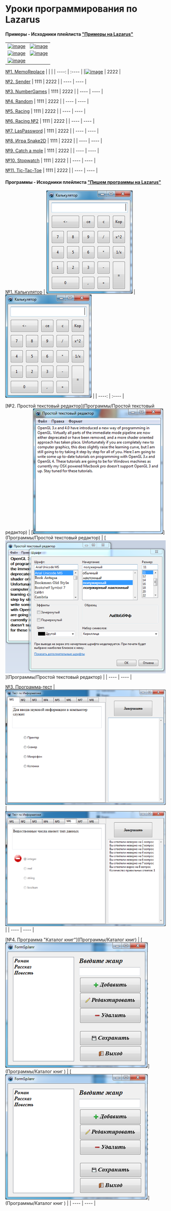 # Уроки программирования по Lazarus

#### **Примеры** - Исходники плейлиста ["Примеры на Lazarus"](https://www.youtube.com/watch?v=i9MHZRlUluE&list=PLaHMNOpHDYwrqReYSHzq9zqocgU7RpqT-)


|  |  |
|----:|:----------|
|[![image](res/ogls.png "OpenGL")](OpenGL)|[![image](res/otks.png "OpenTK")](OpenTK)|
|[![image](res/taos.png "Tao")](Tao)|[![image](res/dxs.png "SharpDX")](SharpDX)|
|[![image](res/irrs.png "IrrlichtLime")](IrrlichtLime)| |


[№1. MemoReplace](http://localhost/) 
|  |  |
| ----: | :---- |
|[![image](res/ogls.png "OpenGL")](OpenGL) | 2222 |

[№2. Sender](http://localhost/)
| 1111 | 2222 |
| ---- | ---- |

[№3. NumberGames](http://localhost/)
| 1111 | 2222 |
| ---- | ---- |

[№4. Random](http://localhost/)
| 1111 | 2222 |
| ---- | ---- |

[№5. Racing](http://localhost/) 
| 1111 | 2222 |
| ---- | ---- |

[№6. Racing №2](http://localhost/) 
| 1111 | 2222 |
| ---- | ---- |

[№7. LasPassword](http://localhost/) 
| 1111 | 2222 |
| ---- | ---- |

[№8. Игра Snake2D](http://localhost/) 
| 1111 | 2222 |
| ---- | ---- |

[№9. Сatch a mole](http://localhost/) 
| 1111 | 2222 |
| ---- | ---- |

[№10. Stopwatch](http://localhost/) 
| 1111 | 2222 |
| ---- | ---- |

[№11. Tic-Tac-Toe](http://localhost/) 
| 1111 | 2222 |
| ---- | ---- |




#### **Программы** - Исходники плейлиста ["Пишем программы на Lazarus"](https://www.youtube.com/watch?v=i9MHZRlUluE&list=PLaHMNOpHDYwrqReYSHzq9zqocgU7RpqT-)

[№1. Калькулятор](Программы/Калькулятор) 
| [![image](res/calc.png "Калькулятор")](Программы/Калькулятор) | [![image](res/calc.png "Калькулятор")](Программы/Калькулятор) |
| ----: | :---- |

[№2. Простой текстовый редактор](Программы/Простой текстовый редактор) 
| [![image](res/text.png "Простой текстовый редактор")](Программы/Простой текстовый редактор) | [![image](res/text2.png "Простой текстовый редактор")](Программы/Простой текстовый редактор) |
| ---- | ---- |

[№3. Программа-тест](Программы/Программа-тест) 
| [![image](res/test.png "Программа-тест")](Программы/Программа-тест ) | [![image](res/test2.png "Программа-тест")](Программы/Программа-тест ) |
| ---- | ---- |

[№4. Программа "Каталог книг"](Программы/Каталог книг) 
| [![image](res/kniga.png "Каталог книг")](Программы/Каталог книг )  | [![image](res/kniga.png "Каталог книг")](Программы/Каталог книг ) |
| ---- | ---- |

 


